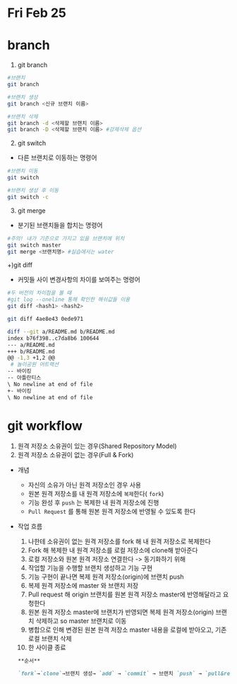 # Fri Feb 25

# branch

1. git branch

```bash
#브랜치
git branch

#브랜치 생성
git branch <신규 브랜치 이름>

#브랜치 삭제
git branch -d <삭제할 브랜치 이름>
git branch -D <삭제할 브랜치 이름> #강제삭제 옵션
```

2. git switch

- 다른 브랜치로 이동하는 명령어

```bash
#브랜치 이동
git switch

#브랜치 생성 후 이동
git switch -c
```

3. git merge

- 분기된 브랜치들을 합치는 명령어

```bash
#주의! 내가 기준으로 가지고 있을 브랜치에 위치
git switch master
git merge <브랜치명> #실습에서는 water
```



+)git diff

- 커밋들 사이 변경사항의 차이를 보여주는 명령어

```bash
#두 버전의 차이점을 볼 때
#git log --oneline 통해 확인한 해쉬값들 이용
git diff <hash1> <hash2>

git diff 4ae8e43 0ede971

diff --git a/README.md b/README.md
index b76f398..c7da8b6 100644
--- a/README.md
+++ b/README.md
@@ -1,3 +1,2 @@
 # 놀이공원 어트랙션
-- 바이킹
-- 아틀란티스
\ No newline at end of file
+- 바이킹
\ No newline at end of file
```



# git workflow

1. 원격 저장소 소유권이 있는 경우(Shared Repository Model)
2. 원격 저장소 소유권이 없는 경우(Full & Fork)

- 개념
  - 자신의 소유가 아닌 원격 저장소인 경우 사용
  - 원본 원격 저장소를 내 원격 저장소에 `복제`한다( `fork`)
  - 기능 완성 후 `push` 는 복제한 내 원격 저장소에 진행
  - `Pull Request` 를 통해 원본 원격 저장소에 반영될 수 있도록 한다

- 작업 흐름

  1. 나한테 소유권이 없는 원격 저장소를 fork 해 내 원격 저장소로 복제한다
  2. Fork 해 복제한 내 원격 저장소를 로컬 저장소에 clone해 받아준다
  3. 로컬 저장소와 원본 원격 저장소 연결한다 -> 동기화하기 위해
  4. 작업할 기능을 수행할 브랜치 생성하고 기능 구현
  5. 기능 구현이 끝나면 복제 원격 저장소(origin)에 브랜치 push
  6. 복제 원격 저장소에 master 와 브랜치 저장
  7. Pull request 해 origin 브랜치를 원본 원격 저장소 master에 반영해달라고 요청한다
  8. 원본 원격 저장소 master에 브랜치가 반영되면 복제 원격 저장소(origin) 브랜치 삭제하고 so master 브랜치로 이동
  9. 병합으로 인해 변경된 원본 원격 저장소 master 내용을 로컬에 받아오고, 기존 로컬 브랜치 삭제
  10. 한 사이클 종료

  ```markdown
  **순서**
  
  `fork`→`clone`→브랜치 생성→ `add` → `commit` → 브랜치 `push` → `pull&request` 보내기
  ```

  
